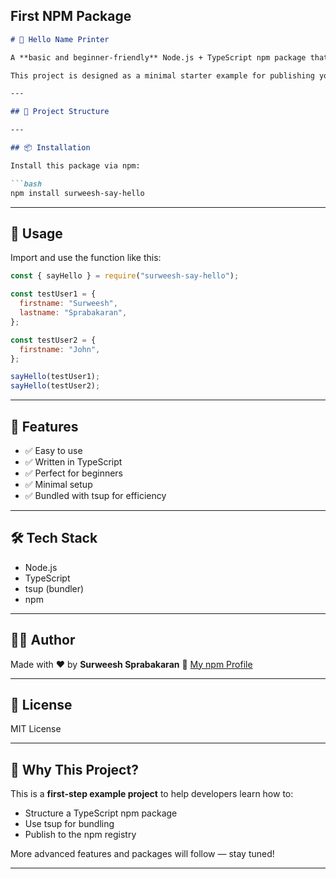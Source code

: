 ## **First NPM Package**

```markdown
# 👋 Hello Name Printer

A **basic and beginner-friendly** Node.js + TypeScript npm package that prints a simple greeting using a first name and last name.

This project is designed as a minimal starter example for publishing your first npm package. Built with **TypeScript** and bundled using **Tsup**.

---

## 📁 Project Structure

---

## 📦 Installation

Install this package via npm:

```bash
npm install surweesh-say-hello
````

---

## 🚀 Usage

Import and use the function like this:

```js
const { sayHello } = require("surweesh-say-hello");

const testUser1 = {
  firstname: "Surweesh",
  lastname: "Sprabakaran",
};

const testUser2 = {
  firstname: "John",
};

sayHello(testUser1);
sayHello(testUser2);
```

---

## 🧠 Features

* ✅ Easy to use
* ✅ Written in TypeScript
* ✅ Perfect for beginners
* ✅ Minimal setup
* ✅ Bundled with tsup for efficiency

---

## 🛠 Tech Stack

* Node.js
* TypeScript
* tsup (bundler)
* npm

---

## 👨‍💻 Author

Made with ❤️ by **Surweesh Sprabakaran**
🔗 [My npm Profile](https://www.npmjs.com/~surweeshsp)

---

## 📜 License

MIT License

---

## 🌱 Why This Project?

This is a **first-step example project** to help developers learn how to:

* Structure a TypeScript npm package
* Use tsup for bundling
* Publish to the npm registry

More advanced features and packages will follow — stay tuned!

---


